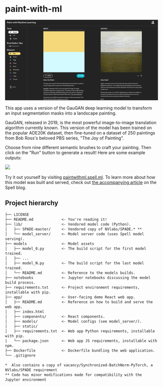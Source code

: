 # paint-with-ml

![](imgs/screenshot.png)

This app uses a version of the GauGAN deep learning model to transform an input segmentation masks into a landscape painting.

GauGAN, released in 2019, is the most powerful image-to-image translation algorithm currently known. This version of the model has been trained on the popular ADE20K dataset, then fine-tuned on a dataset of 250 paintings from Bob Ross's beloved PBS series, "The Joy of Painting".

Choose from nine different semantic brushes to craft your painting. Then click on the "Run" button to generate a result! Here are some example outputs:

![](https://i.imgur.com/QzNFAV6.png)

Try it out yourself by visiting [paintwithml.spell.ml](http://paintwithml.spell.ml/). To learn more about how this model was built and served, check out [the accompanying article](https://spell.ml/blog/paint-with-machine-learning-X10i3BAAACQAUI_o) on the Spell blog.

## Project hierarchy

```
├── LICENSE
├── README.md             <- You're reading it!
├── lib/                  <- Vendored model code (Python).
│   ├── SPADE-master/     <- Vendored copy of NVlabs/SPADE.* **
│   └── model_server/     <- Model server code (uses Spell model serving).
├── models                <- Model assets
│   ├── model_0.py        <- The build script for the first model trained.
│   ├── ...
│   ├── model_N.py        <- The build script for the last model trained.
│   └── README.md         <- Reference to the models builds.
├── notebooks             <- Jupyter notebooks discussing the model build process.
├── requirements.txt      <- Project environment requirements, installable with pip.
├── app/                  <- User-facing demo React web app.
│   ├── README.md         <- Reference on how to build and serve the web app.
│   ├── index.html
│   ├── components/       <- React components.
│   ├── models/           <- Model configs (see model_server/).
│   ├── static/
│   ├── requirements.txt  <- Web app Python requirements, installable with pip.
|   └── package.json      <- Web app JS requirements, installable with npm.
├── Dockerfile            <- Dockerfile bundling the web application.
└── .gitignore

*  Also contains a copy of vacancy/Synchronized-BatchNorm-PyTorch, a NVlabs/SPADE requirement
** Code has minor modifications made for compatibility with the Jupyter environment
```
